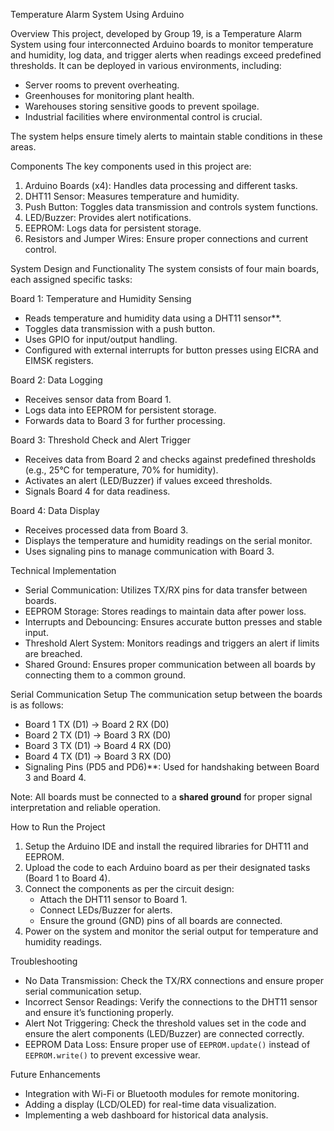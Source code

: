 Temperature Alarm System Using Arduino

Overview
This project, developed by Group 19, is a Temperature Alarm System using four interconnected Arduino boards to monitor temperature and humidity, log data, and trigger alerts when readings exceed predefined thresholds. It can be deployed in various environments, including:

- Server rooms to prevent overheating.
- Greenhouses for monitoring plant health.
- Warehouses storing sensitive goods to prevent spoilage.
- Industrial facilities where environmental control is crucial.

The system helps ensure timely alerts to maintain stable conditions in these areas.

Components
The key components used in this project are:

1. Arduino Boards (x4): Handles data processing and different tasks.
2. DHT11 Sensor: Measures temperature and humidity.
3. Push Button: Toggles data transmission and controls system functions.
4. LED/Buzzer: Provides alert notifications.
5. EEPROM: Logs data for persistent storage.
6. Resistors and Jumper Wires: Ensure proper connections and current control.

 System Design and Functionality
The system consists of four main boards, each assigned specific tasks:

Board 1: Temperature and Humidity Sensing
- Reads temperature and humidity data using a DHT11 sensor**.
- Toggles data transmission with a push button.
- Uses  GPIO for input/output handling.
- Configured with external interrupts for button presses using EICRA and EIMSK registers.

Board 2: Data Logging
- Receives sensor data from Board 1.
- Logs data into EEPROM for persistent storage.
- Forwards data to Board 3 for further processing.

Board 3: Threshold Check and Alert Trigger
- Receives data from Board 2 and checks against predefined thresholds (e.g., 25°C for temperature, 70% for humidity).
- Activates an alert (LED/Buzzer) if values exceed thresholds.
- Signals Board 4 for data readiness.

Board 4: Data Display
- Receives processed data from Board 3.
- Displays the temperature and humidity readings on the serial monitor.
- Uses signaling pins to manage communication with Board 3.

 Technical Implementation
- Serial Communication: Utilizes TX/RX pins for data transfer between boards.
- EEPROM Storage: Stores readings to maintain data after power loss.
- Interrupts and Debouncing: Ensures accurate button presses and stable input.
- Threshold Alert System: Monitors readings and triggers an alert if limits are breached.
- Shared Ground: Ensures proper communication between all boards by connecting them to a common ground.

Serial Communication Setup
The communication setup between the boards is as follows:

- Board 1 TX (D1) → Board 2 RX (D0)
- Board 2 TX (D1) → Board 3 RX (D0)
- Board 3 TX (D1) → Board 4 RX (D0)
- Board 4 TX (D1) → Board 3 RX (D0)
- Signaling Pins (PD5 and PD6)**: Used for handshaking between Board 3 and Board 4.

Note:
All boards must be connected to a **shared ground** for proper signal interpretation and reliable operation.

How to Run the Project
1. Setup the Arduino IDE and install the required libraries for DHT11 and EEPROM.
2. Upload the code to each Arduino board as per their designated tasks (Board 1 to Board 4).
3. Connect the components as per the circuit design:
   - Attach the DHT11 sensor to Board 1.
   - Connect LEDs/Buzzer for alerts.
   - Ensure the ground (GND) pins of all boards are connected.
4. Power on the system and monitor the serial output for temperature and humidity readings.

 Troubleshooting
- No Data Transmission: Check the TX/RX connections and ensure proper serial communication setup.
- Incorrect Sensor Readings: Verify the connections to the DHT11 sensor and ensure it’s functioning properly.
- Alert Not Triggering: Check the threshold values set in the code and ensure the alert components (LED/Buzzer) are connected correctly.
- EEPROM Data Loss: Ensure proper use of `EEPROM.update()` instead of `EEPROM.write()` to prevent excessive wear.

Future Enhancements
- Integration with Wi-Fi or Bluetooth modules for remote monitoring.
- Adding a display (LCD/OLED) for real-time data visualization.
- Implementing a web dashboard for historical data analysis.






